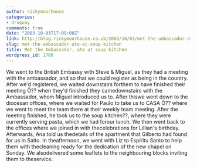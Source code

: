```yaml
---
author: rickymoorhouse
categories:
- Uruguay
comments: true
date: "2003-10-03T17:09:00Z"
link: http://blog.rickymoorhouse.co.uk/2003/10/03/met-the-ambassador-ate-at-soup-kitchen/
slug: met-the-ambassador-ate-at-soup-kitchen
title: Met the Ambassador, ate at soup kitchen
wordpress_id: 1700
---
```


We went to the British Embassy with Steve & Miguel, as they had a meeting with the ambassador, and so that we could register as being in the country. After we'd registered, we waited downstairs forthem to have finished their meeting Ô?? when they'd finished they camedownstairs with the Ambassador, whom Miguel introduced us to. After thiswe went down to the diocesan offices, where we waited for Paulo to take us to CASA Ô?? where we went to meet the team there at their weekly team meeting. After the meeting finished, he took us to the soup kitchen??, where they were currently serving pasta, which we had forour lunch. We then went back to the offices where we joined in with thecelebrations for Lillian's birthday. Afterwards, Ana told us thedetails of the apartment that Gilberto had found for us in Salto. In theafternoon, we went with Liz to Espíritu Santo to help them with thecleaning ready for the dedication of the new chapel on Sunday. We alsodelivered some leaflets to the neighbouring blocks inviting them to theservice.
